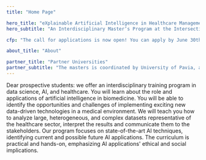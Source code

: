 ```yaml
---
title: "Home Page"

hero_title: "eXplainable Artificial Intelligence in Healthcare Management"
hero_subtitle: "An Interdisciplinary Master’s Program at the Intersection of AI and Health Care"

cfp: "The call for applications is now open! You can apply by June 30th 2022. The top 80% of students who will successfully graduate will receive a Thesis Award of 2,500 €."

about_title: "About"

partner_title: "Partner Universities"
partner_subtitle: "The masters is coordinated by University of Pavia, and involves world-renown experts from leading explainable AI institutions in Europe"
---
```


Dear prospective students: we offer an interdisciplinary training program in data science, AI, and healthcare. You will learn about the role and applications of artificial intelligence in biomedicine. You will be able to identify the opportunities and challenges of implementing exciting new data-driven technologies in a medical environment. We will teach you how to analyze large, heterogeneous, and complex datasets representative of the healthcare sector, interpret the results and communicate them to the stakeholders. Our program focuses on state-of-the-art AI techniques, identifying current and possible future AI applications. The curriculum is practical and hands-on, emphasizing AI applications' ethical and social implications. 